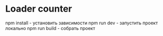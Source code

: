 # Loader counter

npm install - установить зависимости
npm run dev - запустить проект локально
npm run build - собрать проект
